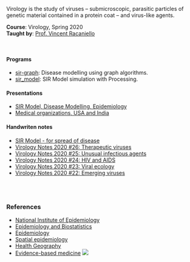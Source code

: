 Virology is the study of viruses – submicroscopic, parasitic particles of
genetic material contained in a protein coat – and virus-like agents.

**Course**: Virology, Spring 2020<br>
**Taught by**: [Prof. Vincent Racaniello]

<br>


#### Programs

- [sir-graph]: Disease modelling using graph algorithms.
- [sir_model]: SIR Model simulation with Processing.

[sir-graph]: https://github.com/htmlf/sir-graph
[sir_model]: https://github.com/processingf/sir_model


#### Presentations

- [SIR Model, Disease Modelling, Epidemiology](https://gist.github.com/wolfram77/45a01f935b6a72800af16ddbe0af34e3)
- [Medical organizations, USA and India](https://gist.github.com/wolfram77/a7a90549c3c36667860d2832c093a72b)


#### Handwriten notes

- [SIR Model - for spread of disease](https://gist.github.com/wolfram77/7c28b11dc7082f7d6e79b239e3c0b4c5)
- [Virology Notes 2020 #26: Therapeutic viruses](https://gist.github.com/wolfram77/1ff16f7c442f8c24e47ae73405032d4e)
- [Virology Notes 2020 #25: Unusual infectious agents](https://gist.github.com/wolfram77/e1a73e1366f88408aba304c3c2a6eff4)
- [Virology Notes 2020 #24: HIV and AIDS](https://gist.github.com/wolfram77/13b0f952b50498494eae14546b6bf386)
- [Virology Notes 2020 #23: Viral ecology](https://gist.github.com/wolfram77/89586171b08cfb771c60e33464ca9514)
- [Virology Notes 2020 #22: Emerging viruses](https://gist.github.com/wolfram77/848a6db8026a20ab57c25284ddc0b282)

<br>
<br>


### References

- [National Institute of Epidemiology](http://www.nie.gov.in)
- [Epidemiology and Biostatistics](https://www.youtube.com/watch?v=hxF8i-t3pP0)
- [Epidemiology](https://en.wikipedia.org/wiki/Epidemiology)
- [Spatial epidemiology](https://en.wikipedia.org/wiki/Spatial_epidemiology)
- [Health Geography](https://en.wikipedia.org/wiki/Health_geography)
- [Evidence-based medicine](https://en.wikipedia.org/wiki/Evidence-based_medicine)
![](https://ga-beacon.deno.dev/G-4FTHWYCNMC:Ze0vK3cdTmSz-bzSssU1-Q/github.com/iiithf/virology)

[Prof. Vincent Racaniello]: https://microbiology.columbia.edu/faculty-vincent-racaniello
